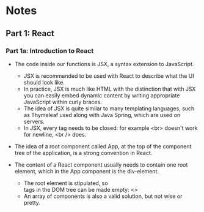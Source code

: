 # Notes

## Part 1: React
### Part 1a: Introduction to React

- The code inside our functions is JSX, a syntax extension to JavaScript.
  - JSX is recommended to be used with React to describe what the UI should look like.
  - In practice, JSX is much like HTML with the distinction that with JSX you can easily embed dynamic content by writing appropriate JavaScript within curly braces.
  - The idea of JSX is quite similar to many templating languages, such as Thymeleaf used along with Java Spring, which are used on servers.
  - In JSX, every tag needs to be closed: for example \<br> doesn't work for newline, \<br /> does.



- The idea of a root component called App, at the top of the component tree of the application, is a strong convention in React.
- The content of a React component usually needs to contain one root element, which in the App component is the div-element.
  - The root element is stipulated, so <div> tags in the DOM tree can be made empty: <>
  - An array of components is also a valid solution, but not wise or pretty.
